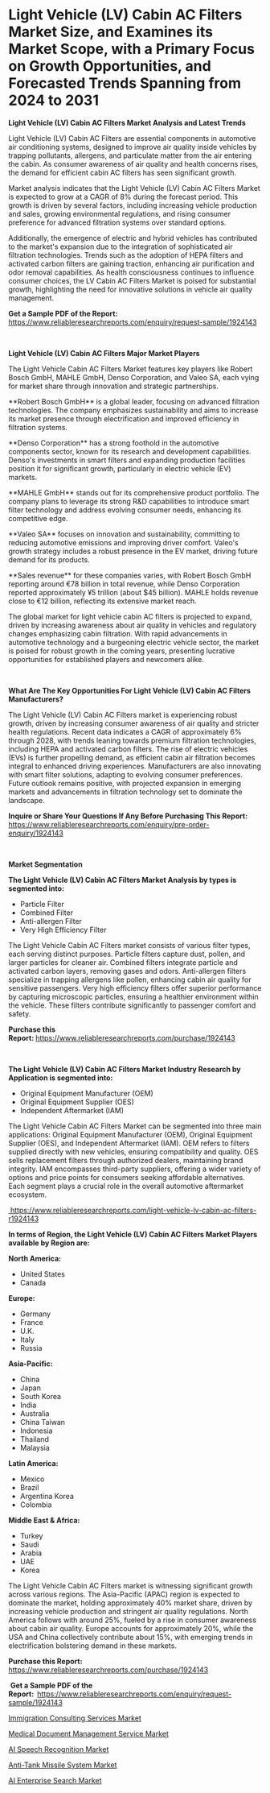 <p><h1>Light Vehicle (LV) Cabin AC Filters Market Size, and Examines its Market Scope, with a Primary Focus on Growth Opportunities, and Forecasted Trends Spanning from 2024 to 2031</h1></p><p><strong>Light Vehicle (LV) Cabin AC Filters Market Analysis and Latest Trends</strong></p>
<p><p>Light Vehicle (LV) Cabin AC Filters are essential components in automotive air conditioning systems, designed to improve air quality inside vehicles by trapping pollutants, allergens, and particulate matter from the air entering the cabin. As consumer awareness of air quality and health concerns rises, the demand for efficient cabin AC filters has seen significant growth.</p><p>Market analysis indicates that the Light Vehicle (LV) Cabin AC Filters Market is expected to grow at a CAGR of 8% during the forecast period. This growth is driven by several factors, including increasing vehicle production and sales, growing environmental regulations, and rising consumer preference for advanced filtration systems over standard options. </p><p>Additionally, the emergence of electric and hybrid vehicles has contributed to the market's expansion due to the integration of sophisticated air filtration technologies. Trends such as the adoption of HEPA filters and activated carbon filters are gaining traction, enhancing air purification and odor removal capabilities. As health consciousness continues to influence consumer choices, the LV Cabin AC Filters Market is poised for substantial growth, highlighting the need for innovative solutions in vehicle air quality management.</p></p>
<p><strong>Get a Sample PDF of the Report:&nbsp;</strong> <a href="https://www.reliableresearchreports.com/enquiry/request-sample/1924143?utm_campaign=1676&utm_medium=2&utm_source=Github&utm_content=ia&utm_term=24102024&utm_id=light-vehicle-lv-cabin-ac-filters">https://www.reliableresearchreports.com/enquiry/request-sample/1924143</a></p>
<p>&nbsp;</p>
<p><strong>Light Vehicle (LV) Cabin AC Filters Major Market Players</strong></p>
<p><p>The Light Vehicle Cabin AC Filters Market features key players like Robert Bosch GmbH, MAHLE GmbH, Denso Corporation, and Valeo SA, each vying for market share through innovation and strategic partnerships. </p><p>**Robert Bosch GmbH** is a global leader, focusing on advanced filtration technologies. The company emphasizes sustainability and aims to increase its market presence through electrification and improved efficiency in filtration systems. </p><p>**Denso Corporation** has a strong foothold in the automotive components sector, known for its research and development capabilities. Denso's investments in smart filters and expanding production facilities position it for significant growth, particularly in electric vehicle (EV) markets. </p><p>**MAHLE GmbH** stands out for its comprehensive product portfolio. The company plans to leverage its strong R&D capabilities to introduce smart filter technology and address evolving consumer needs, enhancing its competitive edge.</p><p>**Valeo SA** focuses on innovation and sustainability, committing to reducing automotive emissions and improving driver comfort. Valeo's growth strategy includes a robust presence in the EV market, driving future demand for its products.</p><p>**Sales revenue** for these companies varies, with Robert Bosch GmbH reporting around €78 billion in total revenue, while Denso Corporation reported approximately ¥5 trillion (about $45 billion). MAHLE holds revenue close to €12 billion, reflecting its extensive market reach. </p><p>The global market for light vehicle cabin AC filters is projected to expand, driven by increasing awareness about air quality in vehicles and regulatory changes emphasizing cabin filtration. With rapid advancements in automotive technology and a burgeoning electric vehicle sector, the market is poised for robust growth in the coming years, presenting lucrative opportunities for established players and newcomers alike.</p></p>
<p>&nbsp;</p>
<p><strong>What Are The Key Opportunities For Light Vehicle (LV) Cabin AC Filters Manufacturers?</strong></p>
<p><p>The Light Vehicle (LV) Cabin AC Filters market is experiencing robust growth, driven by increasing consumer awareness of air quality and stricter health regulations. Recent data indicates a CAGR of approximately 6% through 2028, with trends leaning towards premium filtration technologies, including HEPA and activated carbon filters. The rise of electric vehicles (EVs) is further propelling demand, as efficient cabin air filtration becomes integral to enhanced driving experiences. Manufacturers are also innovating with smart filter solutions, adapting to evolving consumer preferences. Future outlook remains positive, with projected expansion in emerging markets and advancements in filtration technology set to dominate the landscape.</p></p>
<p><strong>Inquire or Share Your Questions If Any Before Purchasing This Report:</strong> <a href="https://www.reliableresearchreports.com/enquiry/pre-order-enquiry/1924143?utm_campaign=1676&utm_medium=2&utm_source=Github&utm_content=ia&utm_term=24102024&utm_id=light-vehicle-lv-cabin-ac-filters">https://www.reliableresearchreports.com/enquiry/pre-order-enquiry/1924143</a></p>
<p>&nbsp;</p>
<p><strong>Market Segmentation</strong></p>
<p><strong>The Light Vehicle (LV) Cabin AC Filters Market Analysis by types is segmented into:</strong></p>
<p><ul><li>Particle Filter</li><li>Combined Filter</li><li>Anti-allergen Filter</li><li>Very High Efficiency Filter</li></ul></p>
<p><p>The Light Vehicle Cabin AC Filters market consists of various filter types, each serving distinct purposes. Particle filters capture dust, pollen, and larger particles for cleaner air. Combined filters integrate particle and activated carbon layers, removing gases and odors. Anti-allergen filters specialize in trapping allergens like pollen, enhancing cabin air quality for sensitive passengers. Very high efficiency filters offer superior performance by capturing microscopic particles, ensuring a healthier environment within the vehicle. These filters contribute significantly to passenger comfort and safety.</p></p>
<p><strong>Purchase this Report:&nbsp;</strong><a href="https://www.reliableresearchreports.com/purchase/1924143?utm_campaign=1676&utm_medium=2&utm_source=Github&utm_content=ia&utm_term=24102024&utm_id=light-vehicle-lv-cabin-ac-filters">https://www.reliableresearchreports.com/purchase/1924143</a></p>
<p>&nbsp;</p>
<p><strong>The Light Vehicle (LV) Cabin AC Filters Market Industry Research by Application is segmented into:</strong></p>
<p><ul><li>Original Equipment Manufacturer (OEM)</li><li>Original Equipment Supplier (OES)</li><li>Independent Aftermarket (IAM)</li></ul></p>
<p><p>The Light Vehicle Cabin AC Filters Market can be segmented into three main applications: Original Equipment Manufacturer (OEM), Original Equipment Supplier (OES), and Independent Aftermarket (IAM). OEM refers to filters supplied directly with new vehicles, ensuring compatibility and quality. OES sells replacement filters through authorized dealers, maintaining brand integrity. IAM encompasses third-party suppliers, offering a wider variety of options and price points for consumers seeking affordable alternatives. Each segment plays a crucial role in the overall automotive aftermarket ecosystem.</p></p>
<p><a href="https://www.reliableresearchreports.com/light-vehicle-lv-cabin-ac-filters-r1924143?utm_campaign=1676&utm_medium=2&utm_source=Github&utm_content=ia&utm_term=24102024&utm_id=light-vehicle-lv-cabin-ac-filters">&nbsp;https://www.reliableresearchreports.com/light-vehicle-lv-cabin-ac-filters-r1924143</a></p>
<p><strong>In terms of Region, the Light Vehicle (LV) Cabin AC Filters Market Players available by Region are:</strong></p>
<p>
    <p> <strong> North America: </strong>
        <ul>
            <li>United States</li>
            <li>Canada</li>
        </ul>
        </p> 
    <p> <strong> Europe: </strong>
        <ul>
            <li>Germany</li>
            <li>France</li>
            <li>U.K.</li>
            <li>Italy</li>
            <li>Russia</li>
        </ul>
        </p> 
    <p> <strong> Asia-Pacific: </strong>
        <ul>
            <li>China</li>
            <li>Japan</li>
            <li>South Korea</li>
            <li>India</li>
            <li>Australia</li>
            <li>China Taiwan</li>
            <li>Indonesia</li>
            <li>Thailand</li>
            <li>Malaysia</li>
        </ul>
        </p> 
    <p> <strong> Latin America: </strong>
        <ul>
            <li>Mexico</li>
            <li>Brazil</li>
            <li>Argentina Korea</li>
            <li>Colombia</li>
        </ul>
        </p> 
    <p> <strong> Middle East & Africa: </strong>
        <ul>
            <li>Turkey</li>
            <li>Saudi</li>
            <li>Arabia</li>
            <li>UAE</li>
            <li>Korea</li>
        </ul>
    </p>
    </p>
<p><p>The Light Vehicle Cabin AC Filters market is witnessing significant growth across various regions. The Asia-Pacific (APAC) region is expected to dominate the market, holding approximately 40% market share, driven by increasing vehicle production and stringent air quality regulations. North America follows with around 25%, fueled by a rise in consumer awareness about cabin air quality. Europe accounts for approximately 20%, while the USA and China collectively contribute about 15%, with emerging trends in electrification bolstering demand in these markets.</p></p>
<p><strong>Purchase this Report: </strong><a href="https://www.reliableresearchreports.com/purchase/1924143?utm_campaign=1676&utm_medium=2&utm_source=Github&utm_content=ia&utm_term=24102024&utm_id=light-vehicle-lv-cabin-ac-filters">https://www.reliableresearchreports.com/purchase/1924143</a></p>
<p>&nbsp;<strong>Get a Sample PDF of the Report:&nbsp;&nbsp;</strong><a href="https://www.reliableresearchreports.com/enquiry/request-sample/1924143?utm_campaign=1676&utm_medium=2&utm_source=Github&utm_content=ia&utm_term=24102024&utm_id=light-vehicle-lv-cabin-ac-filters">https://www.reliableresearchreports.com/enquiry/request-sample/1924143</a></p>
<p><strong></strong></p>
<p><p><a href="https://www.linkedin.com/pulse/immigration-consulting-services-market2024-2031-obzde?utm_campaign=1676&utm_medium=2&utm_source=Github&utm_content=ia&utm_term=24102024&utm_id=light-vehicle-lv-cabin-ac-filters">Immigration Consulting Services Market</a></p><p><a href="https://www.linkedin.com/pulse/emerging-medical-document-management-service-market-opportunities-ej7fe?utm_campaign=1676&utm_medium=2&utm_source=Github&utm_content=ia&utm_term=24102024&utm_id=light-vehicle-lv-cabin-ac-filters">Medical Document Management Service Market</a></p><p><a href="https://www.linkedin.com/pulse/ai-speech-recognition-market-ecosystem-competitive-landscape-svf6e?utm_campaign=1676&utm_medium=2&utm_source=Github&utm_content=ia&utm_term=24102024&utm_id=light-vehicle-lv-cabin-ac-filters">AI Speech Recognition Market</a></p><p><a href="https://github.com/MoonZANDRA/Market-Research-Report-List-1/blob/main/anti-tank-missile-system-market.md?utm_campaign=1676&utm_medium=2&utm_source=Github&utm_content=ia&utm_term=24102024&utm_id=light-vehicle-lv-cabin-ac-filters">Anti-Tank Missile System Market</a></p><p><a href="https://www.linkedin.com/pulse/ai-enterprise-search-spectrum-usage-patterns-sector-evolution-xh2ae?utm_campaign=1676&utm_medium=2&utm_source=Github&utm_content=ia&utm_term=24102024&utm_id=light-vehicle-lv-cabin-ac-filters">AI Enterprise Search Market</a></p></p>